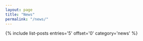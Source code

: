 ```yaml
---
layout: page
title: "News"
permalink: "/news/"
---
```


{% include list-posts entries='5' offset='0' category='news' %}
